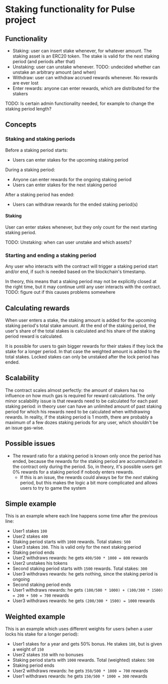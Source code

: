 # Staking functionality for Pulse project

## Functionality

- Staking: user can insert stake whenever, for whatever amount. The staking asset is an ERC20 token. The stake is valid for the next staking period (and periods after that)
- Unstaking: user can unstake whenever. TODO: undecided whether can unstake an arbitrary amount (and when)
- Withdraw: user can withdraw accrued rewards whenever. No rewards are ever lost
- Enter rewards: anyone can enter rewards, which are distributed for the stakers

TODO: Is certain admin functionality needed, for example to change the staking period length?

## Concepts

### Staking and staking periods

Before a staking period starts:

- Users can enter stakes for the upcoming staking period

During a staking period:

- Anyone can enter rewards for the ongoing staking period
- Users can enter stakes for the next staking period

After a staking period has ended:

- Users can withdraw rewards for the ended staking period(s)

#### Staking

User can enter stakes whenever, but they only count for the next starting staking period.

TODO: Unstaking: when can user unstake and which assets?

### Starting and ending a staking period

Any user who interacts with the contract will trigger a staking period start and/or end, if such is needed based on the blockchain's timestamp.

In theory, this means that a staking period may not be explicitly closed at the right time, but it may continue until any user interacts with the contract. TODO: figure out if this causes problems somewhere

## Calculating rewards

When user enters a stake, the staking amount is added for the upcoming staking period's total stake amount. At the end of the staking period, the user's share of the total stakes is calculated and his share of the staking period reward is calculated.

It is possible for users to gain bigger rewards for their stakes if they lock the stake for a longer period. In that case the weighted amount is added to the total stakes. Locked stakes can only be unstaked after the lock period has ended.

## Scalability

The contract scales almost perfectly: the amount of stakers has no influence on how much gas is required for reward calculations. The only minor scalability issue is that rewards need to be calculated for each past staking period: in theory user can have an unlimited amount of past staking period for which his rewards need to be calculated when withdrawing rewards. In reality, if the staking period is 1 month, there are probably a maximum of a few dozes staking periods for any user, which shouldn't be an issue gas-wise.

## Possible issues

- The reward ratio for a staking period is known only once the period has ended, because the rewards for the staking period are accummulated in the contract only during the period. So, in theory, it's possible users get 0% rewards for a staking period if nobody enters rewards.
  - If this is an issue, the rewards could always be for the _next_ staking period, but this makes the logic a bit more complicated and allows users to try to game the system

## Simple example

This is an example where each line happens some time after the previous line:

- User1 stakes `100`
- User2 stakes `400`
- Staking period starts with `1000` rewards. Total stakes: `500`
- User3 stakes `200`. This is valid only for the next staking period
- Staking period ends
- User2 withdraws rewards: he gets `400/500 * 1000 = 800` rewards
- User2 unstakes his tokens
- Second staking period starts with `1500` rewards. Total stakes: `300`
- User3 withdraws rewards: he gets nothing, since the staking period is ongoing
- Second staking period ends
- User1 withdraws rewards: he gets `(100/500 * 1000) + (100/300 * 1500) = 200 + 500 = 700` rewards
- User3 withdraws rewards: he gets `(200/300 * 1500) = 1000` rewards

## Weighted example

This is an example which uses different weights for users (when a user locks his stake for a longer period):

- User1 stakes for a year and gets 50% bonus. He stakes `100`, but is given a weight of `150`
- User2 stakes `350` with no bonuses
- Staking period starts with `1000` rewards. Total (weighted) stakes: `500`
- Staking period ends
- User2 withdraws rewards: he gets `350/500 * 1000 = 700` rewards
- User1 withdraws rewards: he gets `150/500 * 1000 = 300` rewards

